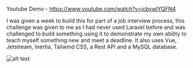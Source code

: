 Youtube Demo - https://www.youtube.com/watch?v=jcbywlYQFN4

I was given a week to build this for part of a job interview process, this challenge was given to me as I had never used Laravel before and was challenged to build something using it to demonstrate my own ability to teach myself something new and meet a deadline. It also uses Vue, Jetstream, Inertia, Tailwind CSS, a Rest API and a MySQL database.


![alt text](https://repository-images.githubusercontent.com/340361346/5fad4900-72ae-11eb-9dca-14ce862661ec)
